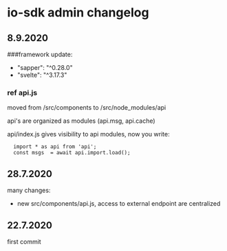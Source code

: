 # io-sdk admin changelog

##  8.9.2020

###framework update:
* "sapper": "^0.28.0"
* "svelte": "^3.17.3"

### ref api.js

moved from /src/components to  /src/node_modules/api

api's are organized as modules (api.msg, api.cache)

api/index.js gives visibility to api modules, now you write: 

      import * as api from 'api';
      const msgs  = await api.import.load();

## 28.7.2020

many changes:

*  new src/components/api.js, access to external endpoint are centralized

## 22.7.2020

first commit

